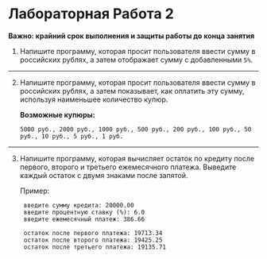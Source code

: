 # Лабораторная Работа 2

**Важно: крайний срок выполнения и защиты работы до конца занятия**


1. Напишите программу, которая просит пользователя ввести сумму в российских рублях, а затем отображает сумму с добавленными `5%`.
---

2. Напишите программу, которая просит пользователя ввести сумму в российских рублях, а затем показывает, как оплатить эту сумму, используя наименьшее количество купюр. 

    **Возможные купюры:**

    ```5000 руб., 2000 руб., 1000 руб., 500 руб., 200 руб., 100 руб., 50 руб., 10 руб., 5 руб., 1 руб.```

---

3. Напишите программу, которая вычисляет остаток по кредиту после первого, второго и третьего ежемесячного платежа. Выведите каждый остаток с двумя знаками после запятой.

    Пример:

        введите сумму кредита: 20000.00
        введите процентную ставку (%): 6.0
        введите ежемесячный платеж: 386.66

        остаток после первого платежа: 19713.34
        остаток после второго платежа: 19425.25
        остаток после третьего платежа: 19135.71
